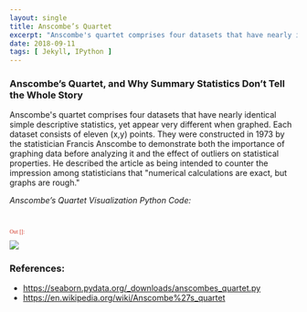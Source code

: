 ```yaml
---
layout: single
title: Anscombe’s Quartet
excerpt: "Anscombe's quartet comprises four datasets that have nearly identical simple descriptive statistics, yet appear very different when graphed. Each dataset consists of eleven (x,y) points."
date: 2018-09-11
tags: [ Jekyll, IPython ]
---
```

<h3>Anscombe’s Quartet, and Why Summary Statistics Don’t Tell the Whole Story</h3>
Anscombe's quartet comprises four datasets that have nearly identical simple descriptive statistics, yet appear very different when graphed. Each dataset consists of eleven (x,y) points. They were constructed in 1973 by the statistician Francis Anscombe to demonstrate both the importance of graphing data before analyzing it and the effect of outliers on statistical properties. He described the article as being intended to counter the impression among statisticians that "numerical calculations are exact, but graphs are rough."


_Anscombe’s Quartet Visualization Python Code:_
<script src="https://gist.github.com/loganblackstad/16ad035daf360cdeb8e092951a7ed97f.js"></script>

<br>
<p style="font-family:Consolas; font-size:70%; color:rgb(209,51,35); ">Out []:</p>
<img src="https://loganblackstad.github.io/assets/images/anscombes_quartet.png">

### References:
* https://seaborn.pydata.org/_downloads/anscombes_quartet.py
* https://en.wikipedia.org/wiki/Anscombe%27s_quartet

